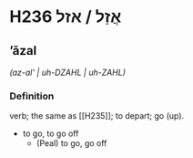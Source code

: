 # H236 אֲזַל / אזל

## ʼăzal

_(az-al' | uh-DZAHL | uh-ZAHL)_

### Definition

verb; the same as [[H235]]; to depart; go (up).

- to go, to go off
    - (Peal) to go, go off
